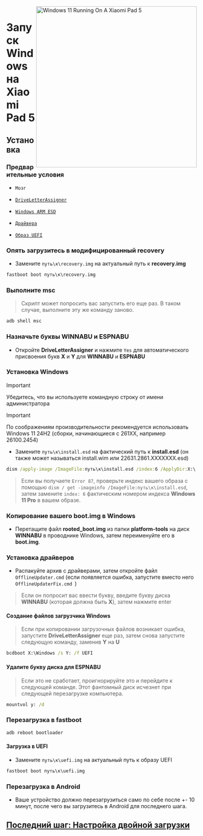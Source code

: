 <img align="right" src="https://raw.githubusercontent.com/erdilS/Port-Windows-11-Xiaomi-Pad-5/main/nabu.png" width="425" alt="Windows 11 Running On A Xiaomi Pad 5">

# Запуск Windows на Xiaomi Pad 5

## Установка

### Предварительные условия
- ```Мозг```

- [```DriveLetterAssigner```](https://github.com/Misha803/My-Scripts/releases/tag/DriveLetterAssigner)
  
- [```Windows ARM ESD```](https://arkt-7.github.io/woawin/)
    
- [```Драйвера```](https://github.com/erdilS/Port-Windows-11-Xiaomi-Pad-5/releases/tag/Drivers)

- [```Образ UEFI```](https://github.com/erdilS/Port-Windows-11-Xiaomi-Pad-5/releases/tag/UEFI)

### Опять загрузитесь в модифицированный recovery
- Замените `путь\к\recovery.img` на актуальный путь к **recovery.img**
```cmd
fastboot boot путь\к\recovery.img
```

### Выполните msc
> Скрипт может попросить вас запустить его еще раз. В таком случае, выполните эту же команду заново.
```cmd
adb shell msc
```

### Назначьте буквы WINNABU и ESPNABU
- Откройте **DriveLetterAssigner** и нажмите `Yes` для автоматического присвоения букв **X** и **Y** для **WINNABU** и **ESPNABU**

### Установка Windows
> [!Important]
> Убедитесь, что вы используете командную строку от имени администратора

> [!Important]
> По соображениям производительности рекомендуется использовать Windows 11 24H2 (сборки, начинающиеся с 261XX, например 26100.2454)

- Замените `путь\к\install.esd` на фактический путь к **install.esd** (он также может называться install.wim или 22631.2861.XXXXXXX.esd)
```cmd
dism /apply-image /ImageFile:путь\к\install.esd /index:6 /ApplyDir:X:\
```
> Если вы получаете `Error 87`, проверьте индекс вашего образа с помощью `dism / get -imageinfo /ImageFile:путь\к\install.esd`, затем замените `index: 6` фактическим номером индекса **Windows 11 Pro** в вашем образе.

### Копирование вашего boot.img в Windows
- Перетащите файл **rooted_boot.img** из папки **platform-tools** на диск **WINNABU** в проводнике Windows, затем переименуйте его в **boot.img**.

### Установка драйверов
- Распакуйте архив с драйверами, затем откройте файл `OfflineUpdater.cmd` (если появляется ошибка, запустите вместо него `OfflineUpdaterFix.cmd `)
> Если он попросит вас ввести букву, введите букву диска **WINNABU** (которая должна быть **X**), затем нажмите enter

#### Создание файлов загрузчика Windows
> Если при копировании загрузочных файлов возникает ошибка, запустите **DriveLetterAssigner** еще раз, затем снова запустите следующую команду, заменив **Y** на **U**
```cmd
bcdboot X:\Windows /s Y: /f UEFI
```

#### Удалите букву диска для ESPNABU
> Если это не сработает, проигнорируйте это и перейдите к следующей команде. Этот фантомный диск исчезнет при следующей перезагрузке компьютера.
```cmd
mountvol y: /d
```

### Перезагрузка в fastboot
```cmd
adb reboot bootloader
```

#### Загрузка в UEFI
- Замените `путь\к\uefi.img` на актуальный путь к образу UEFI
```cmd
fastboot boot путь\к\uefi.img
```

### Перезагрузка в Android
- Ваше устройство должно перезагрузиться само по себе после +- 10 минут, после чего вы загрузитесь в Android для последнего шага.

## [Последний шаг: Настройка двойной загрузки](/guide/Russian/4-dualboot-ru.md)



















